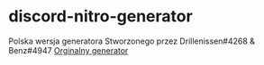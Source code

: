 # discord-nitro-generator
Polska wersja generatora Stworzonego przez Drillenissen#4268 &amp; Benz#4947
<a href="https://github.com/logicguy1/Discord-Nitro-Gen-and-Checker">Orginalny generator</a>
